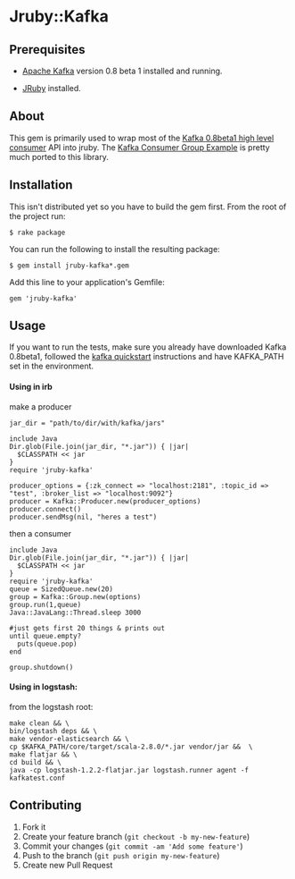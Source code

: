 # Jruby::Kafka

## Prerequisites

* [Apache Kafka] version 0.8 beta 1 installed and running.

* [JRuby] installed.

[Apache Kafka]: http://kafka.apache.org/
[JRuby]: http://jruby.org/

## About

This gem is primarily used to wrap most of the [Kafka 0.8beta1 high level consumer] API into jruby.
The [Kafka Consumer Group Example] is pretty much ported to this library.

[Kafka 0.8beta1 high level consumer]: http://kafka.apache.org/documentation.html#highlevelconsumerapi
[Kafka Consumer Group Example]: https://cwiki.apache.org/confluence/display/KAFKA/Consumer+Group+Example

## Installation

This isn't distributed yet so you have to build the gem first.  From the root of the project run:

    $ rake package

You can run the following to install the resulting package:

    $ gem install jruby-kafka*.gem

Add this line to your application's Gemfile:

    gem 'jruby-kafka'

## Usage

If you want to run the tests, make sure you already have downloaded Kafka 0.8beta1, followed the [kafka quickstart]
instructions and have KAFKA_PATH set in the environment.

[kafka quickstart]: http://kafka.apache.org/documentation.html#quickstart

#### Using in irb

make a producer

    jar_dir = "path/to/dir/with/kafka/jars"

    include Java
    Dir.glob(File.join(jar_dir, "*.jar")) { |jar|
      $CLASSPATH << jar
    }
    require 'jruby-kafka'

    producer_options = {:zk_connect => "localhost:2181", :topic_id => "test", :broker_list => "localhost:9092"}
    producer = Kafka::Producer.new(producer_options)
    producer.connect()
    producer.sendMsg(nil, "heres a test")


then a consumer

    include Java
    Dir.glob(File.join(jar_dir, "*.jar")) { |jar|
      $CLASSPATH << jar
    }
    require 'jruby-kafka'
    queue = SizedQueue.new(20)
    group = Kafka::Group.new(options)
    group.run(1,queue)
    Java::JavaLang::Thread.sleep 3000

    #just gets first 20 things & prints out
    until queue.empty?
      puts(queue.pop)
    end

    group.shutdown()



#### Using in logstash:

from the logstash root:

    make clean && \
    bin/logstash deps && \
    make vendor-elasticsearch && \
    cp $KAFKA_PATH/core/target/scala-2.8.0/*.jar vendor/jar &&  \
    make flatjar && \
    cd build && \
    java -cp logstash-1.2.2-flatjar.jar logstash.runner agent -f kafkatest.conf

## Contributing

1. Fork it
2. Create your feature branch (`git checkout -b my-new-feature`)
3. Commit your changes (`git commit -am 'Add some feature'`)
4. Push to the branch (`git push origin my-new-feature`)
5. Create new Pull Request

